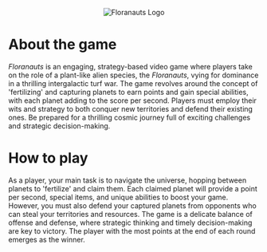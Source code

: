 <p align="center">
  <img src="https://i.imgur.com/7aNZm6n.png" alt="Floranauts Logo">
</p>

# About the game
_Floranauts_ is an engaging, strategy-based video game where players take on the role of a plant-like alien species, the _Floranauts_, vying for dominance in a thrilling intergalactic turf war. The game revolves around the concept of 'fertilizing' and capturing planets to earn points and gain special abilities, with each planet adding to the score per second. Players must employ their wits and strategy to both conquer new territories and defend their existing ones. Be prepared for a thrilling cosmic journey full of exciting challenges and strategic decision-making.

# How to play
As a player, your main task is to navigate the universe, hopping between planets to 'fertilize' and claim them. Each claimed planet will provide a point per second, special items, and unique abilities to boost your game. However, you must also defend your captured planets from opponents who can steal your territories and resources. The game is a delicate balance of offense and defense, where strategic thinking and timely decision-making are key to victory. The player with the most points at the end of each round emerges as the winner.

